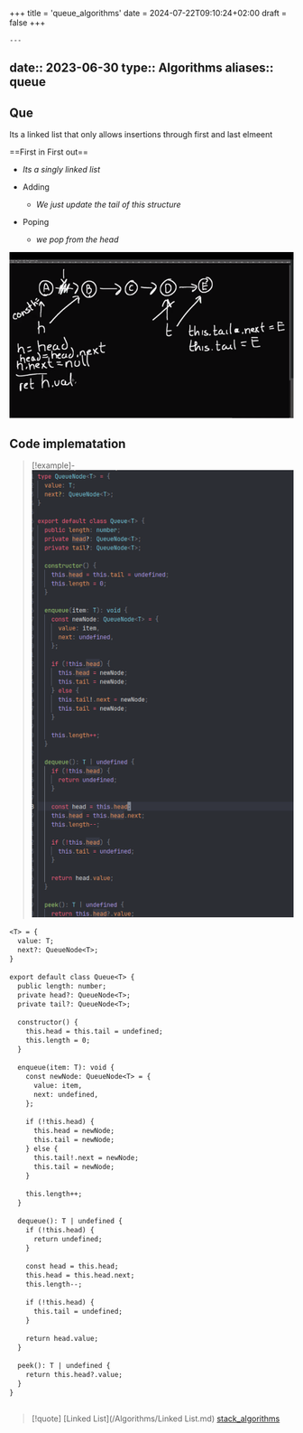 +++
title = 'queue_algorithms'
date = 2024-07-22T09:10:24+02:00
draft = false
+++

    ---
date:: 2023-06-30
type:: Algorithms
aliases:: queue
---
## Que
Its a linked list that only allows insertions through first and last elmeent 

==First in First out==
- *Its  a singly linked list*

- Adding 
	-  *We just update the   tail of this structure*
- Poping 
	- *we pop from the head*

![Pasted_image_20230702114452.png](/static/Pasted_image_20230702114452.png)
## Code implematation 


>[!example]-
>![ImplementaionQue_visual.png](/static/ImplementaionQue_visual.png) 

```
<T> = {
  value: T;
  next?: QueueNode<T>;
}

export default class Queue<T> {
  public length: number;
  private head?: QueueNode<T>;
  private tail?: QueueNode<T>;

  constructor() {
    this.head = this.tail = undefined;
    this.length = 0;
  }

  enqueue(item: T): void {
    const newNode: QueueNode<T> = {
      value: item,
      next: undefined,
    };

    if (!this.head) {
      this.head = newNode;
      this.tail = newNode;
    } else {
      this.tail!.next = newNode;
      this.tail = newNode;
    }

    this.length++;
  }

  dequeue(): T | undefined {
    if (!this.head) {
      return undefined;
    }

    const head = this.head;
    this.head = this.head.next;
    this.length--;

    if (!this.head) {
      this.tail = undefined;
    }

    return head.value;
  }

  peek(): T | undefined {
    return this.head?.value;
  }
}


```
 
>[!quote] [Linked List](/Algorithms/Linked List.md) [stack_algorithms](/Algorithms/stack_algorithms.md)